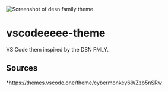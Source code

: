 ![Screenshot of desn family theme](https://raw.githubusercontent.com/joshuahockey/vscodeeeee-theme/0824a6939c4d25b5a02571915810c6c01800aded/Screen%20Shot%202022-10-25%20at%2010.20.45%20AM.png)

# vscodeeeee-theme
VS Code them inspired by the DSN FMLY.

## Sources
*https://themes.vscode.one/theme/cybermonkey69/Zzb5nSRw
